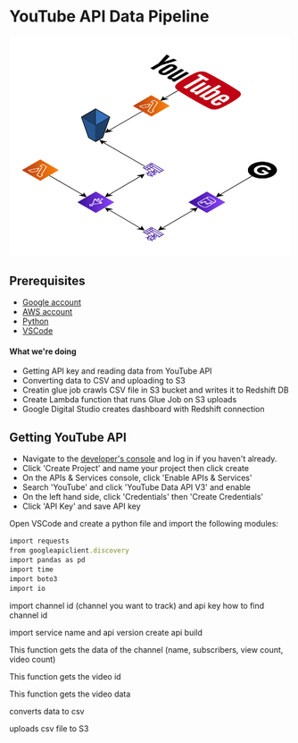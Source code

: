 # YouTube API Data Pipeline
<img src="diagram.png"/>

## Prerequisites
* [Google account](https://accounts.google.com/signup)
* [AWS account](https://aws.amazon.com/console/)
* [Python](https://www.python.org/downloads/)
* [VSCode](https://code.visualstudio.com/download)

#### What we're doing

* Getting API key and reading data from YouTube API
* Converting data to CSV and uploading to S3
* Creatin glue job crawls CSV file in S3 bucket and writes it to Redshift DB
* Create Lambda function that runs Glue Job on S3 uploads
* Google Digital Studio creates dashboard with Redshift connection

## Getting YouTube API
* Navigate to the [developer's console](https://console.developers.google.com/) and log in if you haven't already.
* Click 'Create Project' and name your project then click create
* On the APIs & Services console, click 'Enable APIs & Services'
* Search 'YouTube' and click 'YouTube Data API V3' and enable
* On the left hand side, click 'Credentials' then 'Create Credentials'
* Click 'API Key' and save API key

Open VSCode and create a python file and import the following modules:


```ruby
import requests
from googleapiclient.discovery
import pandas as pd
import time
import boto3
import io
```

import channel id (channel you want to track) and api key
how to find channel id

import service name and api version
create api build

This function gets the data of the channel (name, subscribers, view count, video count)

This function gets the video id 

This function gets the video data

converts data to csv

uploads csv file to S3

